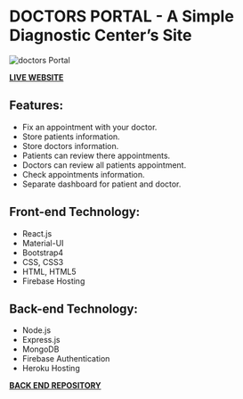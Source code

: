 # DOCTORS PORTAL - A Simple Diagnostic Center’s Site

![doctors Portal](https://i.ibb.co/0j1xJM3/doctors-page.png)

**[LIVE WEBSITE](https://doctors-portal-nongor-soft.web.app/)**

## Features:
*   Fix an appointment with your doctor.
*   Store patients information.
*   Store doctors information.
*   Patients can review there appointments.
*   Doctors can review all patients appointment.
*   Check appointments information.
*   Separate dashboard for patient and doctor.

## Front-end Technology:
*   React.js
*   Material-UI
*   Bootstrap4
*   CSS, CSS3
*   HTML, HTML5
*   Firebase Hosting

## Back-end Technology:
*   Node.js
*   Express.js
*   MongoDB
*   Firebase Authentication
*   Heroku Hosting

**[BACK END REPOSITORY](https://github.com/ImPias/doctors-portal-server)**

